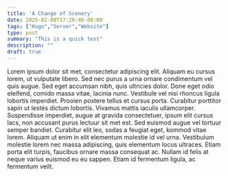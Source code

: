 ```yaml
---
title: 'A Change of Scenery'
date: 2025-02-08T17:29:46-08:00
tags: ["Hugo","Server","Website"]
type: post
summary: "This is a quick test"
description: ""
draft: true
---
```


Lorem ipsum dolor sit met, consectetur adipiscing elit. Aliquam eu cursus lorem, ut vulputate libero. Sed nec purus a urna ornare condimentum vel quis augue. Sed eget accumsan nibh, quis ultricies dolor. Done eget odio eleifend, comido massa vitae, lacinia nunc. Vestibule vel nisi rhoncus ligula lobortis imperdiet. Prooien postere tellus et cursus porta. Curabitur porttitor sapin ut lestés dictum lobortis. Vivamus mattis iaculis ullamcorper. Suspendisse imperdiet, augue at gravida consectetuer, ipsum elit cursus lacs, non accusant purus lectuur sit met est. Sed euismod augue vel tortuur semper bandiet. Curabitur elit leo, sodas a feugiat eget, kommod vitae lorem. Aliquam ut enim in elit elementum molestie id vel urna. Vestibulum molestie lorem nec massa adipiscing, quis elementum locus ultraces. Etiam porta elit turpis, faucibus ornare massa consequat ac. Nullam id felis at neque varius euismod eu eu sappen. Etiam id fermentum ligula, ac fermentum veilt.